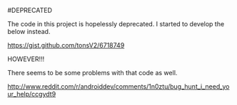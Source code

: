 #DEPRECATED

The code in this project is hopelessly deprecated. I started to develop the below instead.

https://gist.github.com/tonsV2/6718749


HOWEVER!!!

There seems to be some problems with that code as well.

http://www.reddit.com/r/androiddev/comments/1n0ztu/bug_hunt_i_need_your_help/ccgydt9


